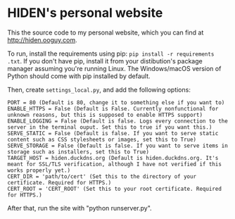 # HIDEN's personal website
This the source code to my personal website, which you can find at http://hiden.ooguy.com.

To run, install the requirements using pip: `pip install -r requirements .txt`. If you don't have pip, install it from your distibution's package manager assuming you're running Linux. The Windows/macOS version of Python should come with pip installed by default.

Then, create `settings_local.py`, and add the following options:

```
PORT = 80 (Default is 80, change it to something else if you want to)
ENABLE_HTTPS = False (Default is False. Currently nonfunctional for unknown reasons, but this is supposed to enable HTTPS support)
ENABLE_LOGGING = False (Default is false. Logs every connection to the server in the terminal ouput. Set this to true if you want this.)
SERVE_STATIC = False (Default is false. If you want to serve static content such as CSS stylesheets or images, set this to True)
SERVE_STORAGE = False (Default is false. If you want to serve items in storage such as installers, set this to True)
TARGET_HOST = hiden.duckdns.org (Default is hiden.duckdns.org. It's meant for SSL/TLS verification, although I have not verified if this works properly yet.)
CERT_DIR = 'path/to/cert' (Set this to the directory of your certificate. Required for HTTPS.)
CERT_ROOT = 'CERT_ROOT' (Set this to your root certificate. Required for HTTPS.)
```

After that, run the site with "python runserver.py".
